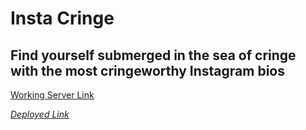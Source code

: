 # Insta Cringe

## Find yourself submerged in the sea of cringe with the most cringeworthy Instagram bios

<a href="https://badri-squad51-insta-cringe.onrender.com/">Working Server Link</a>

<a href="https://s51-insta-cringe.netlify.app/"><i>Deployed Link</i></a>
